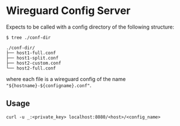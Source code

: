 # Wireguard Config Server

Expects to be called with a config directory of the following structure:

```console
$ tree ./conf-dir

./conf-dir/
├── host1-full.conf
├── host1-split.conf
├── host2-custom.conf
└── host2-full.conf
```

where each file is a wireguard config of the name
`"${hostname}-${configname}.conf"`.

## Usage

`curl -u _:<private_key> localhost:8080/<host>/<config_name>`
